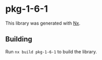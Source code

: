 # pkg-1-6-1

This library was generated with [Nx](https://nx.dev).

## Building

Run `nx build pkg-1-6-1` to build the library.
